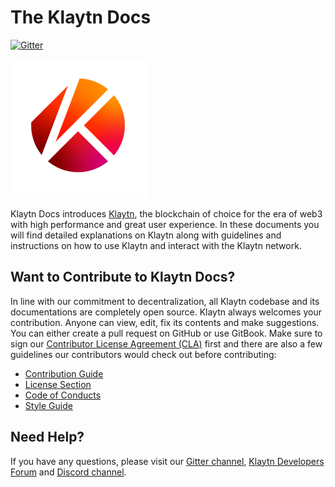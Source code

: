# The Klaytn Docs

[![Gitter](https://badges.gitter.im/klaytn/Test-klaytn-docs.svg)](https://gitter.im/klaytn/Test-klaytn-docs?utm_source=badge&utm_medium=badge&utm_campaign=pr-badge)

![Klaytn Docs](images/klaytn.png)

Klaytn Docs introduces [Klaytn](https://www.klaytn.com), the blockchain of choice for the era of web3 with high performance and great user experience. In these documents you will find detailed explanations on Klaytn along with guidelines and instructions on how to use Klaytn and interact with the Klaytn network.

## Want to Contribute to Klaytn Docs? <a id="want-to-contribute"></a>

In line with our commitment to decentralization, all Klaytn codebase and its documentations are completely open source. Klaytn always welcomes your contribution. Anyone can view, edit, fix its contents and make suggestions. You can either create a pull request on GitHub or use GitBook. Make sure to sign our [Contributor License Agreement (CLA)](https://cla-assistant.io/klaytn/klaytn) first and there are also a few guidelines our contributors would check out before contributing:

- [Contribution Guide](./CONTRIBUTING.md)
- [License Section](https://github.com/Krustuniverse-Klaytn-Group/test-klaytn-docs/wiki/Using-the-Klaytn-Docs#license)
- [Code of Conducts](./code-of-conduct.md)
- [Style Guide](./style-guide.md)

## Need Help? <a href="#need-help" id="need-help"></a>

If you have any questions, please visit our [Gitter channel](https://gitter.im/klaytn/Test-klaytn-docs?utm_source=share-link&utm_medium=link&utm_campaign=share-link), [Klaytn Developers Forum](https://forum.klaytn.com/) and [Discord channel](https://discord.gg/mWsHFqN5Zf).